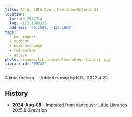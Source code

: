 ```yaml
---
title: 43 W. 18th Ave.; Manitoba—Ontario St.
location:
  lat: 49.2547774
  lng: -123.1060329
  address: '49.2548, -123.1060'
tags:
  - kml-import
  - outdoor
  - book-exchange
  - red-marker
  - active
photo: /images/libraries/placeholder-library.jpg
library_id: '00242'
---
```

3 little shelves.
—Added to map by K.D., 2022 4 22. 

## History
- **2024-Aug-08** - Imported from Vancouver Little Libraries 2025.8.6.revision
